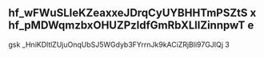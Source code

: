 hf_wFWuSLIeKZeaxxeJDrqCyUYBHHTmPSZtS x
hf_pMDWqmzbxOHUZPzldfGmRbXLllZinnpwT e
--
gsk _HniKDltlZUjuOnqUbSJ5WGdyb3FYrrnJk9kACiZRjBli97GJIQj 3
